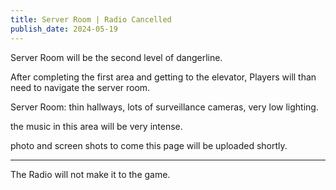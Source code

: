 ```yaml
---
title: Server Room | Radio Cancelled
publish_date: 2024-05-19
---
```



Server Room will be the second level of dangerline.

After completing the first area and getting to the elevator, Players will than need to navigate the server room.

Server Room: thin hallways, lots of surveillance cameras, very low lighting.


the music in this area will be very intense.

photo and screen shots to come this page will be uploaded shortly.

---

The Radio will not make it to the game.